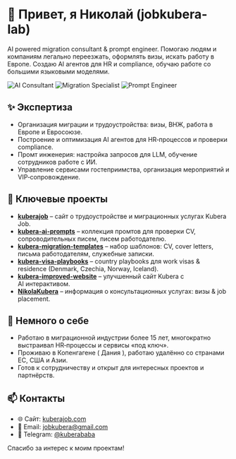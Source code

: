 # 👋 Привет, я Николай (jobkubera-lab)

AI powered migration consultant & prompt engineer. Помогаю людям и компаниям легально переезжать, оформлять визы, искать работу в Европе. Создаю AI агентов для HR и compliance, обучаю работе со большими языковыми моделями.

![AI Consultant](https://img.shields.io/badge/-AI%20Consultant-brightgreen)
![Migration Specialist](https://img.shields.io/badge/-Migration%20Specialist-blue)
![Prompt Engineer](https://img.shields.io/badge/-Prompt%20Engineer-purple)

## ✨ Экспертиза
- Организация миграции и трудоустройства: визы, ВНЖ, работа в Европе и Евросоюзе.
- Построение и оптимизация AI агентов для HR‑процессов и проверки compliance.
- Промт инженерия: настройка запросов для LLM, обучение сотрудников работе с ИИ.
- Управление сервисами гостеприимства, организация мероприятий и VIP‑сопровождение.

## 🚀 Ключевые проекты
- [**kuberajob**](https://github.com/jobkubera-lab/kuberajob) – сайт о трудоустройстве и миграционных услугах Kubera Job.
- [**kubera-ai-prompts**](https://github.com/jobkubera-lab/kubera-ai-prompts) – коллекция промтов для проверки CV, сопроводительных писем, писем работодателю.
- [**kubera-migration-templates**](https://github.com/jobkubera-lab/kubera-migration-templates) – набор шаблонов: CV, cover letters, письма работодателям, служебные записки.
- [**kubera-visa-playbooks**](https://github.com/jobkubera-lab/kubera-visa-playbooks) – country playbooks для work visas & residence (Denmark, Czechia, Norway, Iceland).
- [**kubera-improved-website**](https://github.com/jobkubera-lab/kubera-improved-website) – улучшенный сайт Kubera с AI интерактивом.
- [**NikolaKubera**](https://github.com/jobkubera-lab/NikolaKubera) – информация о консультационных услугах: визы & job placement.

## 💬 Немного о себе
- Работаю в миграционной индустрии более 15 лет, многократно выстраивал HR‑процессы и сервисы «под ключ».
- Проживаю в Копенгагене ( Дания ), работаю удалённо со странами ЕС, США и Азии.
- Готов к сотрудничеству и открыт для интересных проектов и партнёрств.

## 📫 Контакты
- 🌐 Сайт: [kuberajob.com](https://kuberajob.com)
- 📧 Email: [jobkubera@gmail.com](mailto:jobkubera@gmail.com)
- 💬 Telegram: [@kuberababa](https://t.me/kuberababa)

Спасибо за интерес к моим проектам!
